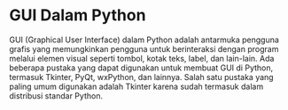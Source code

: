 # GUI Dalam Python

GUI (Graphical User Interface) dalam Python adalah antarmuka pengguna grafis yang memungkinkan pengguna untuk berinteraksi dengan program melalui elemen visual seperti tombol, kotak teks, label, dan lain-lain. Ada beberapa pustaka yang dapat digunakan untuk membuat GUI di Python, termasuk Tkinter, PyQt, wxPython, dan lainnya. Salah satu pustaka yang paling umum digunakan adalah Tkinter karena sudah termasuk dalam distribusi standar Python.